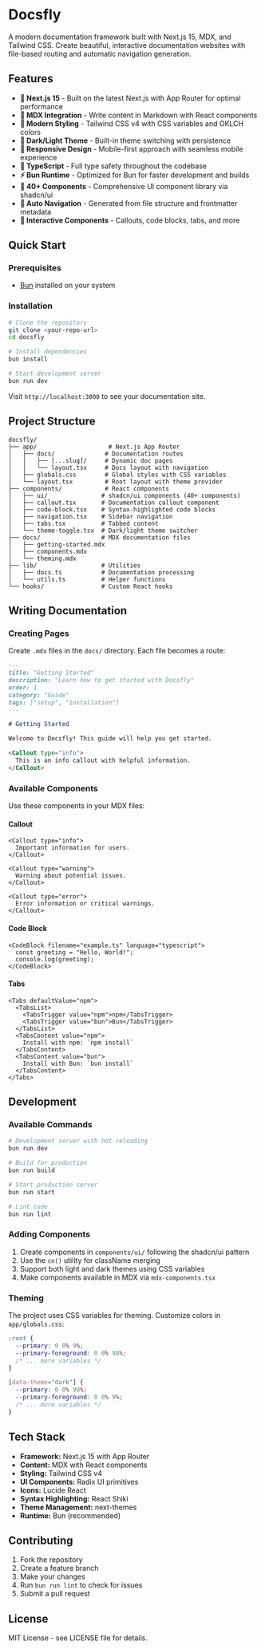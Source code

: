 # Docsfly

A modern documentation framework built with Next.js 15, MDX, and Tailwind CSS. Create beautiful, interactive documentation websites with file-based routing and automatic navigation generation.

## Features

- **🚀 Next.js 15** - Built on the latest Next.js with App Router for optimal performance
- **📝 MDX Integration** - Write content in Markdown with React components
- **🎨 Modern Styling** - Tailwind CSS v4 with CSS variables and OKLCH colors
- **🌙 Dark/Light Theme** - Built-in theme switching with persistence
- **📱 Responsive Design** - Mobile-first approach with seamless mobile experience
- **🎯 TypeScript** - Full type safety throughout the codebase
- **⚡ Bun Runtime** - Optimized for Bun for faster development and builds
- **🔧 40+ Components** - Comprehensive UI component library via shadcn/ui
- **🧭 Auto Navigation** - Generated from file structure and frontmatter metadata
- **🎪 Interactive Components** - Callouts, code blocks, tabs, and more

## Quick Start

### Prerequisites

- [Bun](https://bun.sh/) installed on your system

### Installation

```bash
# Clone the repository
git clone <your-repo-url>
cd docsfly

# Install dependencies
bun install

# Start development server
bun run dev
```

Visit `http://localhost:3000` to see your documentation site.

## Project Structure

```
docsfly/
├── app/                    # Next.js App Router
│   ├── docs/              # Documentation routes
│   │   ├── [...slug]/     # Dynamic doc pages
│   │   └── layout.tsx     # Docs layout with navigation
│   ├── globals.css        # Global styles with CSS variables
│   └── layout.tsx         # Root layout with theme provider
├── components/            # React components
│   ├── ui/               # shadcn/ui components (40+ components)
│   ├── callout.tsx       # Documentation callout component
│   ├── code-block.tsx    # Syntax-highlighted code blocks
│   ├── navigation.tsx    # Sidebar navigation
│   ├── tabs.tsx          # Tabbed content
│   └── theme-toggle.tsx  # Dark/light theme switcher
├── docs/                 # MDX documentation files
│   ├── getting-started.mdx
│   ├── components.mdx
│   └── theming.mdx
├── lib/                  # Utilities
│   ├── docs.ts           # Documentation processing
│   └── utils.ts          # Helper functions
└── hooks/                # Custom React hooks
```

## Writing Documentation

### Creating Pages

Create `.mdx` files in the `docs/` directory. Each file becomes a route:

```markdown
---
title: "Getting Started"
description: "Learn how to get started with Docsfly"
order: 1
category: "Guide"
tags: ["setup", "installation"]
---

# Getting Started

Welcome to Docsfly! This guide will help you get started.

<Callout type="info">
  This is an info callout with helpful information.
</Callout>
```

### Available Components

Use these components in your MDX files:

#### Callout

```mdx
<Callout type="info">
  Important information for users.
</Callout>

<Callout type="warning">
  Warning about potential issues.
</Callout>

<Callout type="error">
  Error information or critical warnings.
</Callout>
```

#### Code Block

```mdx
<CodeBlock filename="example.ts" language="typescript">
  const greeting = "Hello, World!";
  console.log(greeting);
</CodeBlock>
```

#### Tabs

```mdx
<Tabs defaultValue="npm">
  <TabsList>
    <TabsTrigger value="npm">npm</TabsTrigger>
    <TabsTrigger value="bun">Bun</TabsTrigger>
  </TabsList>
  <TabsContent value="npm">
    Install with npm: `npm install`
  </TabsContent>
  <TabsContent value="bun">
    Install with Bun: `bun install`
  </TabsContent>
</Tabs>
```

## Development

### Available Commands

```bash
# Development server with hot reloading
bun run dev

# Build for production
bun run build

# Start production server
bun run start

# Lint code
bun run lint
```

### Adding Components

1. Create components in `components/ui/` following the shadcn/ui pattern
2. Use the `cn()` utility for className merging
3. Support both light and dark themes using CSS variables
4. Make components available in MDX via `mdx-components.tsx`

### Theming

The project uses CSS variables for theming. Customize colors in `app/globals.css`:

```css
:root {
  --primary: 0 0% 9%;
  --primary-foreground: 0 0% 98%;
  /* ... more variables */
}

[data-theme="dark"] {
  --primary: 0 0% 98%;
  --primary-foreground: 0 0% 9%;
  /* ... more variables */
}
```

## Tech Stack

- **Framework:** Next.js 15 with App Router
- **Content:** MDX with React components
- **Styling:** Tailwind CSS v4
- **UI Components:** Radix UI primitives
- **Icons:** Lucide React
- **Syntax Highlighting:** React Shiki
- **Theme Management:** next-themes
- **Runtime:** Bun (recommended)

## Contributing

1. Fork the repository
2. Create a feature branch
3. Make your changes
4. Run `bun run lint` to check for issues
5. Submit a pull request

## License

MIT License - see LICENSE file for details.